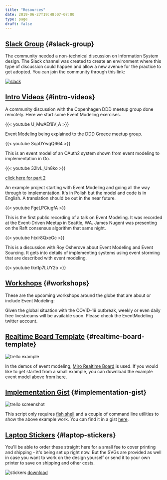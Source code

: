 ```yaml
---
title: "Resources"
date: 2019-06-27T19:48:07-07:00
type: page
draft: false
---
```


## [Slack Group](#slack-group) {#slack-group}

The community needed a non-technical discussion on Information System design. The Slack channel was created to create an environment where this type of discussion could happen and allow a new avenue for the practice to get adopted. You can join the community through this link:

[![slack](Slack_RGB.png)](https://join.slack.com/t/eventmodeling/shared_invite/enQtNzE0NjAyMjMwNjQ2LTY1NjgzZWI4ZjE0NmM0MWU0OGQwNjA3ZTZkZWViYWUzMTRjZWViYzdhZWMzNWMwZjQyM2VhMWVjZWQ5NjNjMjU)

## [Intro Videos](#intro-videos) {#intro-videos}

A community discussion with the Copenhagen DDD meetup group done remotely. Here we start some Event Modeling exercises.

{{< youtube U_MwAEf8V_A >}}

Event Modeling being explained to the DDD Greece meetup group.

{{< youtube SqaDYwgQ664 >}}

This is an event model of an OAuth2 system shown from event modeling to implementation in Go.

{{< youtube 32lvL_Un8ko >}}

[click here for part 2](https://www.youtube.com/watch?v=_iSiz_JBGGM)

An example project starting with Event Modeling and going all the way through to implementation. It's in Polish but the model and code is in English. A translation should be out in the near future.

{{< youtube FgeLPCiugfA >}}

This is the first public recording of a talk on Event Modeling. It was recorded at the Event-Driven Meetup in Seattle, WA. James Nugent was presenting on the Raft consensus algorithm that same night.

{{< youtube htxlr8QxeGc >}}

This is a discussion with Roy Osherove about Event Modeling and Event Sourcing. It gets into details of implementing systems using event storming that are described with event modeling.

{{< youtube tkn1p7LUY2o >}}

## [Workshops](#workshops) {#workshops}

These are the upcoming workshops around the globe that are about or include Event Modeling:

Given the global situation with the COVID-19 outbreak, weekly or even daily free livestreams will be available soon. Please check the EventModeling twitter account.

## [Realtime Board Template](#realtime-board-template) {#realtime-board-template}

![trello example](../event-modeling-tutorial.jpg)

In the demos of event modeling, [Miro Realtime Board](https://miro.com) is used. If you would like to get started from a small example, you can download the example event model above from [here](/event-modeling.rtb).

## [Implementation Gist](#implementation-gist) {#implementation-gist}

![trello screenshot](../trello-screenshot.png)

This script only requires [fish shell](https://github.com/fish-shell/fish-shell) and a couple of command line utilities to show the above example work. You can find it in a gist [here](https://gist.github.com/adymitruk//7fc2adb8598ad861d4b3dae114afd4c9).

## [Laptop Stickers](#laptop-stickers) {#laptop-stickers}

You'll be able to order these straight here for a small fee to cover printing and shipping - it's being set up right now. But the SVGs are provided as well in case you want to work on the design yourself or send it to your own printer to save on shipping and other costs.

![stickers](stickers.png)
[download](stickers.svg)
